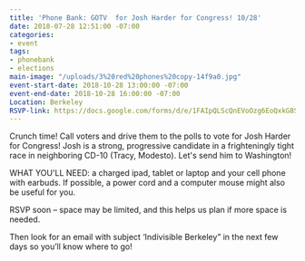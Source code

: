 ```yaml
---
title: 'Phone Bank: GOTV  for Josh Harder for Congress! 10/28'
date: 2018-07-28 12:51:00 -07:00
categories:
- event
tags:
- phonebank
- elections
main-image: "/uploads/3%20red%20phones%20copy-14f9a0.jpg"
event-start-date: 2018-10-28 13:00:00 -07:00
event-end-date: 2018-10-28 16:00:00 -07:00
Location: Berkeley
RSVP-link: https://docs.google.com/forms/d/e/1FAIpQLScQnEVoOzg6EoQxkG8SOc_SRS16hmyTBOyalA1HIyNM2TnNlw/viewform
---
```


Crunch time!  Call voters  and drive them to the polls to vote for Josh Harder for Congress!  Josh is a strong, progressive candidate in a frighteningly tight race in neighboring CD-10 (Tracy, Modesto). Let's send him to Washington!

WHAT YOU'LL NEED: a charged ipad, tablet or laptop and your cell phone with earbuds.  If possible, a power cord and a computer mouse might also be useful for you.

RSVP soon – space may be limited, and this helps us plan if more space is needed.

Then look for an email with subject ‘Indivisible Berkeley” in the next few days so you’ll know where to go!
